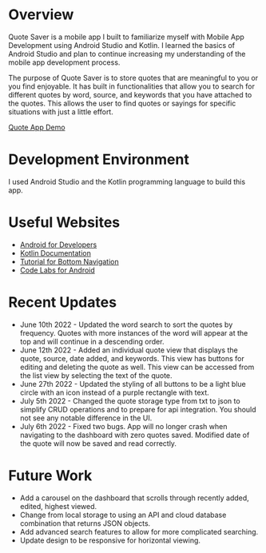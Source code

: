 # Overview

Quote Saver is a mobile app I built to familiarize myself with Mobile App Development using Android Studio and Kotlin. I learned the basics of Android Studio and plan to continue increasing my understanding of the mobile app development process.

The purpose of Quote Saver is to store quotes that are meaningful to you or you find enjoyable. It has built in functionalities that allow you to search for different quotes by word, source, and keywords that you have attached to the quotes. This allows the user to find quotes or sayings for specific situations with just a little effort.

[Quote App Demo](https://youtu.be/CEf7HeUk2HE)

# Development Environment

I used Android Studio and the Kotlin programming language to build this app.

# Useful Websites

* [Android for Developers](https://developer.android.com/)
* [Kotlin Documentation](https://kotlinlang.org/docs/home.html)
* [Tutorial for Bottom Navigation](https://www.youtube.com/watch?v=v8MbOjBCu0o&ab_channel=CodeWithMazn)
* [Code Labs for Android](https://codelabs.developers.google.com/?cat=Android)

# Recent Updates

* June 10th 2022 - Updated the word search to sort the quotes by frequency. Quotes with more instances of the word will appear at the top and will continue in a descending order.
* June 12th 2022 - Added an individual quote view that displays the quote, source, date added, and keywords. This view has buttons for editing and deleting the quote as well. This view can be accessed from the list view by selecting the text of the quote.
* June 27th 2022 - Updated the styling of all buttons to be a light blue circle with an icon instead of a purple rectangle with text.
* July 5th 2022 - Changed the quote storage type from txt to json to simplify CRUD operations and to prepare for api integration. You should not see any notable difference in the UI.
* July 6th 2022 - Fixed two bugs. App will no longer crash when navigating to the dashboard with zero quotes saved. Modified date of the quote will now be saved and read correctly.

# Future Work

* Add a carousel on the dashboard that scrolls through recently added, edited, highest viewed.
* Change from local storage to using an API and cloud database combination that returns JSON objects.
* Add advanced search features to allow for more complicated searching.
* Update design to be responsive for horizontal viewing.

